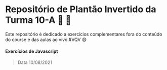 # Repositório de Plantão Invertido da Turma 10-A :book: :rocket:

Este repositório é dedicado a exercícios complementares fora do conteúdo do course e das aulas ao vivo #VQV :smile:

#### Exercícios de Javascript 

> Data 10/08/2021
